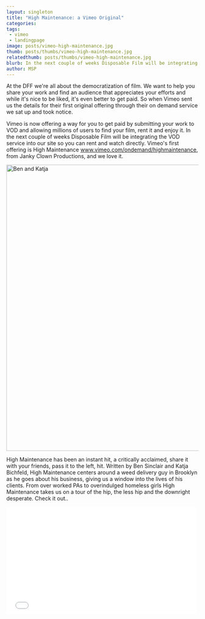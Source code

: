 ```yaml
---
layout: singleton
title: "High Maintenance: a Vimeo Original"
categories:
tags:
 - vimeo
 - landingpage
image: posts/vimeo-high-maintenance.jpg
thumb: posts/thumbs/vimeo-high-maintenance.jpg
relatedthumb: posts/thumbs/vimeo-high-maintenance.jpg
blurb: In the next couple of weeks Disposable Film will be integrating the VOD service into our site so you can rent and watch directly.
author: MSP
---
```


At the DFF we're all about the democratization of film. We want to help you share your work and find an audience that appreciates your efforts and while it's nice to be liked, it's even better to get paid. So when Vimeo sent us the details for their first original offering through their on demand service we sat up and took notice.

Vimeo is now offering a way for you to get paid by submitting your work to VOD and allowing millions of users to find your film, rent it and enjoy it.  In the next couple of weeks Disposable Film will be integrating the VOD service into our site so you can rent and watch directly. Vimeo's first offering is High Maintenance www.vimeo.com/ondemand/highmaintenance, from Janky Clown Productions, and we love it.

<img align="center" class="img-responsive" src="{{ 'posts/Ben_Katja_332_blogsize.jpg' | asset_path }}" width="750" alt="Ben and Katja">

High Maintenance has been an instant hit, a critically acclaimed, share it with your friends, pass it to the left, hit. Written by Ben Sinclair and Katja Bichfeld, High Maintenance centers around a weed delivery guy in Brooklyn as he goes about his business, giving us a window into the lives of his clients. From over worked PAs to overindulged homeless girls High Maintenance takes us on a tour of the hip, the less hip and the downright desperate. Check it out..

<iframe class="youtube" src="//player.vimeo.com/video/52443205?title=0&amp;byline=0&amp;portrait=0&amp;color=181657" width="500" height="281" frameborder="0" webkitallowfullscreen mozallowfullscreen allowfullscreen></iframe>